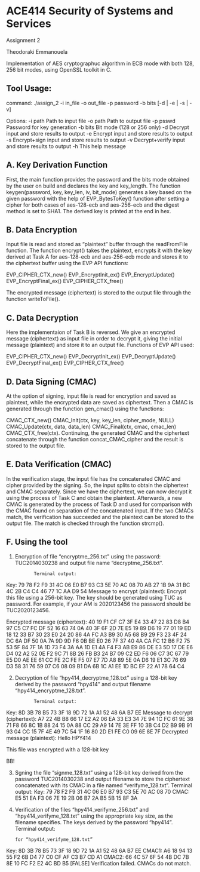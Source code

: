 # ﻿ACE414 Security of Systems and Services
Assignment 2

Theodoraki Emmanouela 

Implementation of AES cryptographuc algorithm in ECB mode with both 128, 256 bit modes, using OpenSSL toolkit in C.
## Tool Usage:

command:	./assign_2 -i in_file -o out_file -p password -b bits [-d | -e | -s | -v]

Options:
-i path Path to input file
-o path Path to output file
-p psswd Password for key generation
-b bits Bit mode (128 or 256 only)
-d Decrypt input and store results to output
-e Encrypt input and store results to output
-s Encrypt+sign input and store results to output
-v Decrypt+verify input and store results to output
-h This help message


## A. Key Derivation Function
First, the main function provides the password and the bits mode obtained by the 
user on build and declares the key and key_length. The function keygen(password, 
key, key_len, iv, bit_mode) generates a key based on the given password with the 
help of EVP_BytesToKey() function after setting a cipher for both cases of 
aes-128-ecb and aes-256-ecb and  the digest method is set to SHA1. The derived 
key is printed at the end in hex.

## B. Data Encryption
Input file is read and stored as “plaintext” buffer through the readFromFile 
function. The function encrypt() takes the plaintext, encrypts it with the key 
derived at Task A for aes-128-ecb and aes-256-ecb  mode and stores it to the 
ciphertext buffer using the EVP API functions:

EVP_CIPHER_CTX_new()
EVP_EncryptInit_ex()
EVP_EncryptUpdate()
EVP_EncryptFinal_ex()
EVP_CIPHER_CTX_free()

The encrypted message (ciphertext) is stored to the output file through the function writeToFile().

## C. Data Decryption
Here the implementaion of Task B is reversed. We give an encrypted message 
(ciphertext) as input file in order to decrypt it, giving the initial message 
(plaintext) and store it to an output file. Functions of EVP API used:

EVP_CIPHER_CTX_new()
EVP_DecryptInit_ex()
EVP_DecryptUpdate()
EVP_DecryptFinal_ex()
EVP_CIPHER_CTX_free()
## D. Data Signing (CMAC)
At the option of signing, input file is read for encryption and saved as 
plaintext, while the encrypted data are saved as ciphertext. Then a CMAC is 
generated through the function gen_cmac() using the functions:

CMAC_CTX_new()
CMAC_Init(ctx, key, key_len, cipher_mode, NULL)
CMAC_Update(ctx, data, data_len)
CMAC_Final(ctx, cmac, cmac_len)
CMAC_CTX_free(ctx).
Continuing, the generated CMAC and the ciphertext concatenate through the 
function concat_CMAC_cipher and the result is stored to the output file.
       
## E. Data Verification (CMAC)
In the verification stage, the input file has the concatenated CMAC and cipher 
provided by the signing. So, the input splits to obtain the ciphertext and CMAC 
separately. Since we have the ciphertext, we can now decrypt it using the 
process of Task C and obtain the plaintext. Afterwards, a new CMAC is generated 
by the process of Task D and used for comparison with the CMAC found on 
separation of the concatenated input. If the two CMACs match, the verification 
has succeeded and the plaintext can be stored to the output file. The match is 
checked through the function strcmp().
              
## F. Using the tool
1. Encryption of file “encryptme_256.txt” using the password: TUC2014030238 and 
output file name “decryptme_256.txt”.

              Terminal output:
Key:
79 78 F2 F9 31 4C 06 E0 B7 93 C3 5E 70 AC 08 70 
AB 27 1B 9A 31 BC 4C 2B C4 C4 46 77 1C AA D9 54 
Message to encrypt (plaintext): 
Encrypt this file using  a 256-bit key.
The key should be generated using TUC<AM> as password.
For example, if your AM is 2020123456 the password should be TUC2020123456.

Encrypted message (ciphertext): 
40 19 F1 CF C7 3F E4 33 47 22 83 D8 B4 97 C5 C7 
FC DF 52 16 63 74 0A 40 3F 6F 2D 7E E5 19 89 D6 
19 77 01 19 ED 18 12 33 B7 30 23 E0 24 20 86 4A 
FC A3 B9 30 A5 68 B9 29 F3 23 4F 24 DC 6A DF 50 
0A 7A 9D 9D F6 0B BE E0 26 7F 37 40 4A CA FC 12 
B6 F2 75 53 5F 84 7F 1A 1D 73 F4 3A AA 1D E1 4A 
F4 F3 AB E9 86 DE E3 5D 17 DE E6 D4 02 A2 52 0E 
F2 9C 71 8B 26 FB B3 24 B7 09 C2 ED F6 06 C7 3C 
67 79 E5 D0 AE EE 61 CC FE 2C FE F5 07 E7 7D A8 
89 5E 0A D6 19 E1 3C 76 69 D3 58 31 76 59 07 C6 
08 09 B1 DA 6B 1C A1 EE 1D BC EF 22 A1 78 64 C4 


2. Decryption of file “hpy414_decryptme_128.txt” using a 128-bit key derived by 
the password “hpy414” and output filename “hpy414_encryptme_128.txt”.
           
              Terminal output:
Key:
8D 3B 78 B5 73 3F 18 9D 72 1A A1 52 48 6A B7 EE 
Message to decrypt (ciphertext): 
A7 22 4B B8 66 17 E2 A2 06 EA 33 E3 34 7E 94 1C 
FC 61 9E 38 71 F8 66 8C 1B 88 24 15 0A 88 CC 29 
A9 14 7E 3E FF 10 3B C4 D2 B9 9B 91 93 04 CC 15 
7F 4E 49 7C 54 1F 16 80 2D E1 FE C0 09 6E 8E 7F 
Decrypted message (plaintext): 
Hello HPY414

This file was encrypted with a 128-bit key

BB!

3. Sgning the file “signme_128.txt” using a 128-bit key derived from the 
password TUC2014030238 and output filename to store the ciphertext concatenated 
with its CMAC in a file named “verifyme_128.txt”.
              Terminal output:
Key:
79 78 F2 F9 31 4C 06 E0 B7 93 C3 5E 70 AC 08 70 
CMAC: 
E5 51 EA F3 06 7E 19 2B 06 B7 2A B5 5B 15 8F 3A 

4. Verification of the files “hpy414_verifyme_256.txt” and 
“hpy414_verifyme_128.txt” using the appropriate key size, as the filename 
specifies. The keys derived by the password “hpy414”.
              Terminal output:

       for “hpy414_verifyme_128.txt”
Key:
8D 3B 78 B5 73 3F 18 9D 72 1A A1 52 48 6A B7 EE 
CMAC1: 
A6 18 94 13 55 F2 6B D4 77 C0 CF AF C3 B7 CD A1 
CMAC2: 
66 4C 57 6F 54 4B DC 7B 8E 10 FC F2 E2 4C BD B5 
[FALSE] Verification failed. CMACs do not match.

